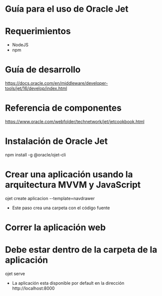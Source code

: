 # Guía para el uso de Oracle Jet

# Requerimientos
- NodeJS
- npm

# Guía de desarrollo
https://docs.oracle.com/en/middleware/developer-tools/jet/16/develop/index.html

# Referencia de componentes
https://www.oracle.com/webfolder/technetwork/jet/jetcookbook.html

# Instalación de Oracle Jet
npm install -g @oracle/ojet-cli

# Crear una aplicación usando la arquitectura MVVM y JavaScript
ojet create aplicacion --template=navdrawer
* Este paso crea una carpeta con el código fuente

# Correr la aplicación web
# Debe estar dentro de la carpeta de la aplicación
ojet serve

* La aplicación esta disponible por default en la dirección http://localhost:8000
